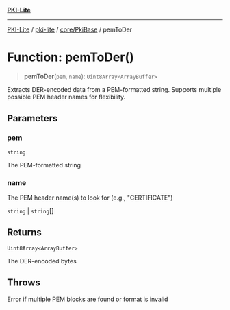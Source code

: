 [**PKI-Lite**](../../../../README.md)

---

[PKI-Lite](../../../../README.md) / [pki-lite](../../../README.md) / [core/PkiBase](../README.md) / pemToDer

# Function: pemToDer()

> **pemToDer**(`pem`, `name`): `Uint8Array<ArrayBuffer>`

Extracts DER-encoded data from a PEM-formatted string.
Supports multiple possible PEM header names for flexibility.

## Parameters

### pem

`string`

The PEM-formatted string

### name

The PEM header name(s) to look for (e.g., "CERTIFICATE")

`string` | `string`[]

## Returns

`Uint8Array<ArrayBuffer>`

The DER-encoded bytes

## Throws

Error if multiple PEM blocks are found or format is invalid
